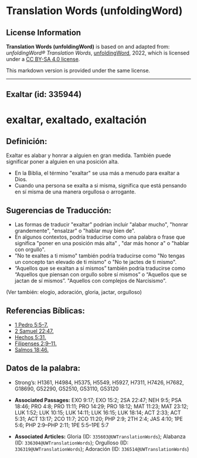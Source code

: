# Translation Words (unfoldingWord)

## License Information

**Translation Words (unfoldingWord)** is based on and adapted from: _unfoldingWord® Translation Words_, [unfoldingWord](https://unfoldingword.org/utw), 2022, which is licensed under a [CC BY-SA 4.0 license](https://creativecommons.org/licenses/by-sa/4.0/legalcode.en).

This markdown version is provided under the same license.



--------------------------------

## Exaltar (id: 335944)

exaltar, exaltado, exaltación
=============================

Definición:
-----------

Exaltar es alabar y honrar a alguien en gran medida. También puede significar poner a alguien en una posición alta.

* En la Biblia, el término "exaltar" se usa más a menudo para exaltar a Dios.
* Cuando una persona se exalta a si misma, significa que está pensando en sí misma de una manera orgullosa o arrogante.

Sugerencias de Traducción:
--------------------------

* Las formas de traducir "exaltar" podrían incluir "alabar mucho", "honrar grandemente", "ensalzar" o "hablar muy bien de".
* En algunos contextos, podría traducirse como una palabra o frase que significa "poner en una posición más alta" , "dar más honor a" o "hablar con orgullo".
* "No te exaltes a ti mismo" también podría traducirse como "No tengas un concepto tan elevado de ti mismo" o "No te jactes de ti mismo".
* “Aquellos que se exaltan a sí mismos” también podría traducirse como “Aquellos que piensan con orgullo sobre sí mismos” o “Aquellos que se jactan de sí mismos”. "Aquellos con complejos de Narcisismo".

(Ver también: elogio, adoración, gloria, jactar, orgulloso)

Referencias Bíblicas:
---------------------

* [1 Pedro 5:5–7\.](https://ref.ly/1Pet5:5-1Pet5:7)
* [2 Samuel 22:47\.](https://ref.ly/2Sam22:47)
* [Hechos 5:31\.](https://ref.ly/Acts5:31)
* [Filipenses 2:9–11\.](https://ref.ly/Phil2:9-Phil2:11)
* [Salmos 18:46\.](https://ref.ly/Ps18:46)

Datos de la palabra:
--------------------

* Strong’s: H1361, H4984, H5375, H5549, H5927, H7311, H7426, H7682, G18690, G52290, G52510, G53110, G53120

* **Associated Passages:** EXO 9:17; EXO 15:2; 2SA 22:47; NEH 9:5; PSA 18:46; PRO 4:8; PRO 11:11; PRO 14:29; PRO 18:12; MAT 11:23; MAT 23:12; LUK 1:52; LUK 10:15; LUK 14:11; LUK 16:15; LUK 18:14; ACT 2:33; ACT 5:31; ACT 13:17; 2CO 11:7; 2CO 11:20; PHP 2:9; 2TH 2:4; JAS 4:10; 1PE 5:6; PHP 2:9–PHP 2:11; 1PE 5:5–1PE 5:7
* **Associated Articles:** Gloria (ID: `335603@UWTranslationWords`); Alabanza (ID: `336304@UWTranslationWords`); Orgulloso (ID: `336319@UWTranslationWords`); Adoración (ID: `336514@UWTranslationWords`)

